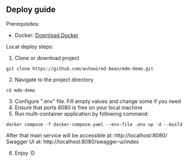 ## Deploy guide

Prerequisites:
- Docker: [Download Docker](https://www.docker.com/products/docker-desktop)

Local deploy steps:
1. Clone or download project
```shell
git clone https://github.com/autowired-bean/mdm-demo.git
```

2. Navigate to the project directory
```shell
cd mdm-demo
```

3. Configure ".env" file. Fill empty values and change some if you need
4. Ensure that ports 8080 is free on your local machine
5. Run multi-container application by following command:

```shell
docker compose -f docker-compose.yaml --env-file .env up -d --build
```

After that main service will be accessible at: http://localhost:8080/  
Swagger UI at: http://localhost:8080/swagger-ui/index

6. Enjoy :D